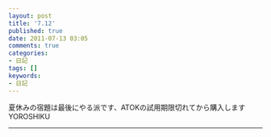 ```yaml
---
layout: post
title: '7.12'
published: true
date: 2011-07-13 03:05
comments: true
categories:
- 日記
tags: []
keywords:
- 日記
---
```

夏休みの宿題は最後にやる派です、ATOKの試用期限切れてから購入しますYOROSHIKU

---

